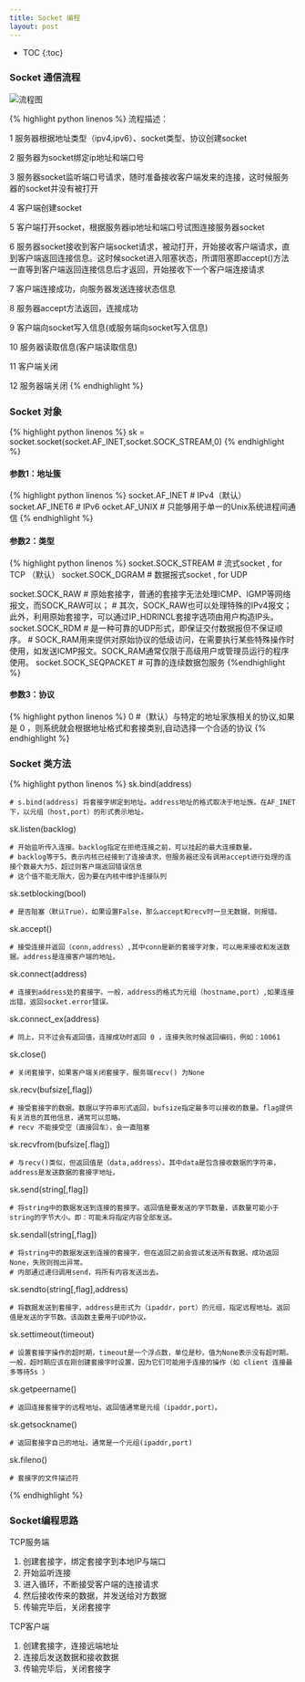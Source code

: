 ```yaml
---
title: Socket 编程
layout: post
---
```


* TOC
{:toc}

### Socket 通信流程


![流程图]({{site.baseurl}}/images/images/6232536.jpg)

{% highlight python linenos %}
流程描述：

1 服务器根据地址类型（ipv4,ipv6）、socket类型、协议创建socket

2 服务器为socket绑定ip地址和端口号

3 服务器socket监听端口号请求，随时准备接收客户端发来的连接，这时候服务器的socket并没有被打开

4 客户端创建socket

5 客户端打开socket，根据服务器ip地址和端口号试图连接服务器socket

6 服务器socket接收到客户端socket请求，被动打开，开始接收客户端请求，直到客户端返回连接信息。这时候socket进入阻塞状态，所谓阻塞即accept()方法一直等到客户端返回连接信息后才返回，开始接收下一个客户端连接请求

7 客户端连接成功，向服务器发送连接状态信息

8 服务器accept方法返回，连接成功

9 客户端向socket写入信息(或服务端向socket写入信息)

10 服务器读取信息(客户端读取信息)

11 客户端关闭

12 服务器端关闭
{% endhighlight %}

### Socket 对象

{% highlight python linenos %}
sk = socket.socket(socket.AF_INET,socket.SOCK_STREAM,0)
{% endhighlight %}

#### 参数1：地址簇

{% highlight python linenos %}
socket.AF_INET      # IPv4（默认）
socket.AF_INET6     # IPv6
ocket.AF_UNIX       # 只能够用于单一的Unix系统进程间通信
{% endhighlight %}

#### 参数2：类型

{% highlight python linenos %}
socket.SOCK_STREAM      # 流式socket , for TCP （默认）
socket.SOCK_DGRAM       # 数据报式socket , for UDP

socket.SOCK_RAW         # 原始套接字，普通的套接字无法处理ICMP、IGMP等网络报文，而SOCK_RAW可以；
                        # 其次，SOCK_RAW也可以处理特殊的IPv4报文；此外，利用原始套接字，可以通过IP_HDRINCL套接字选项由用户构造IP头。
socket.SOCK_RDM         # 是一种可靠的UDP形式，即保证交付数据报但不保证顺序。
                        # SOCK_RAM用来提供对原始协议的低级访问，在需要执行某些特殊操作时使用，如发送ICMP报文。SOCK_RAM通常仅限于高级用户或管理员运行的程序使用。
socket.SOCK_SEQPACKET   # 可靠的连续数据包服务
{%endhighlight %}

#### 参数3：协议

{% highlight python linenos %}
0       #（默认）与特定的地址家族相关的协议,如果是 0 ，则系统就会根据地址格式和套接类别,自动选择一个合适的协议
{% endhighlight %}

### Socket 类方法

{% highlight python linenos %}
sk.bind(address)

    # s.bind(address) 将套接字绑定到地址。address地址的格式取决于地址族。在AF_INET下，以元组（host,port）的形式表示地址。

sk.listen(backlog)

    # 开始监听传入连接。backlog指定在拒绝连接之前，可以挂起的最大连接数量。
    # backlog等于5，表示内核已经接到了连接请求，但服务器还没有调用accept进行处理的连接个数最大为5，超过则客户端返回错误信息
    # 这个值不能无限大，因为要在内核中维护连接队列

sk.setblocking(bool)

    # 是否阻塞（默认True），如果设置False，那么accept和recv时一旦无数据，则报错。

sk.accept()

    # 接受连接并返回（conn,address）,其中conn是新的套接字对象，可以用来接收和发送数据。address是连接客户端的地址。

sk.connect(address)

    # 连接到address处的套接字。一般，address的格式为元组（hostname,port）,如果连接出错，返回socket.error错误。

sk.connect_ex(address)

    # 同上，只不过会有返回值，连接成功时返回 0 ，连接失败时候返回编码，例如：10061

sk.close()

    # 关闭套接字，如果客户端关闭套接字，服务端recv() 为None

sk.recv(bufsize[,flag])

    # 接受套接字的数据。数据以字符串形式返回，bufsize指定最多可以接收的数量。flag提供有关消息的其他信息，通常可以忽略。
    # recv 不能接受空（直接回车），会一直阻塞

sk.recvfrom(bufsize[.flag])

    # 与recv()类似，但返回值是（data,address）。其中data是包含接收数据的字符串，address是发送数据的套接字地址。

sk.send(string[,flag])

    # 将string中的数据发送到连接的套接字。返回值是要发送的字节数量，该数量可能小于string的字节大小。即：可能未将指定内容全部发送。

sk.sendall(string[,flag])

    # 将string中的数据发送到连接的套接字，但在返回之前会尝试发送所有数据。成功返回None，失败则抛出异常。
    # 内部通过递归调用send，将所有内容发送出去。

sk.sendto(string[,flag],address)

    # 将数据发送到套接字，address是形式为（ipaddr，port）的元组，指定远程地址。返回值是发送的字节数。该函数主要用于UDP协议。

sk.settimeout(timeout)

    # 设置套接字操作的超时期，timeout是一个浮点数，单位是秒。值为None表示没有超时期。一般，超时期应该在刚创建套接字时设置，因为它们可能用于连接的操作（如 client 连接最多等待5s ）

sk.getpeername()

    # 返回连接套接字的远程地址。返回值通常是元组（ipaddr,port）。

sk.getsockname()

    # 返回套接字自己的地址。通常是一个元组(ipaddr,port)

sk.fileno()

    # 套接字的文件描述符
{% endhighlight %}

### Socket编程思路

TCP服务端

1. 创建套接字，绑定套接字到本地IP与端口  
2. 开始监听连接  
3. 进入循环，不断接受客户端的连接请求  
4. 然后接收传来的数据，并发送给对方数据  
5. 传输完毕后，关闭套接字  

TCP客户端

1. 创建套接字，连接远端地址  
2. 连接后发送数据和接收数据  
3. 传输完毕后，关闭套接字  
